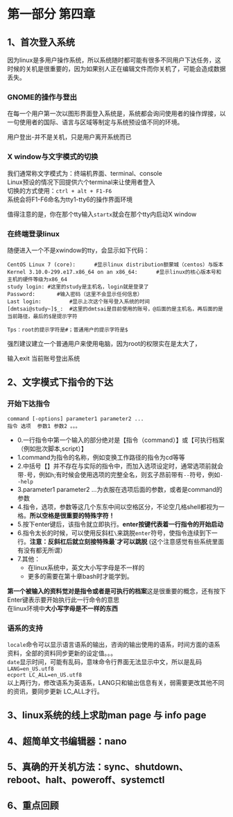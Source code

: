 # 第一部分 第四章

## 1、首次登入系统

因为linux是多用户操作系统，所以系统随时都可能有很多不同用户下达任务，这时候的关机是很重要的，因为如果别人正在编辑文件而你关机了，可能会造成数据丢失。  

### GNOME的操作与登出

在每一个用户第一次以图形界面登入系统是，系统都会询问使用者的操作焊接，以一句使用者的国际、语言与区域等制定与系统预设值不同的环境。  

用户登出-并不是关机，只是用户离开系统而已  

### X window与文字模式的切换

我们通常称文字模式为：终端机界面、terminal、console  
Linux预设的情况下回提供六个terminal来让使用者登入  
切换的方式使用：`ctrl + alt + F1-F6`  
系统会将F1-F6命名为tty1-tty6的操作界面环境  

值得注意的是，你在那个tty输入`startx`就会在那个tty内启动X window  

### 在终端登录linux

随便进入一个不是xwindow的tty，会显示如下代码：

```
CentOS Linux 7 (core):		#显示linux distribution额蒙城（centos）与版本
Kernel 3.10.0-299.e17.x86_64 on an x86_64: 		#显示linux的核心版本号和主机的硬件等级为x86_64
study login: #这里的study是主机名，login就是登录了
Password:		#输入密码（这里不会显示任何信息）
Last login: 		#显示上次这个账号登入系统的时间
[dmtsai@study~]$_:	#这里的dmtsai是目前使用的账号，@后面的是主机名，再后面的是当前路径，最后的$是提示字符

Tps：root的提示字符是#；普通用户的提示字符是$
```

强烈建议建立一个普通用户来使用电脑，因为root的权限实在是太大了，

输入exit 当前账号登出系统  

## 2、文字模式下指令的下达

### 开始下达指令

`command [-options] parameter1 parameter2 ...`  
`指令	选项	参数1	参数2	。。。`  

- 0.一行指令中第一个输入的部分绝对是【指令（command）】或【可执行档案（例如批次脚本,script）】  
- 1.command为指令的名称，例如变换工作路径的指令为cd等等  
- 2.中括号【】并不存在与实际的指令中，而加入选项设定时，通常选项前就会带`-`号，例如`h`;有时候会使用选项的完整全名，则玄子昂前带有`--`符号，例如`--help`  
- 3.parameter1 parameter2 ...为衣服在选项后面的参数，或者是command的参数  
- 4.指令，选项，参数等这几个东东中间以空格区分，不论空几格shell都视为一格。**所以空格是很重要的特殊字符！**  
- 5.按下enter键后，该指令就立即执行。**enter按键代表着一行指令的开始启动**  
- 6.指令太长的时候，可以使用反斜杠`\`来跳脱`enter`符号，使指令连续到下一行。**注意：反斜杠后就立刻接特殊最`才可以跳脱** (这个注意感觉有些系统里面有没有都无所谓） 
- 7.其他：
	- 在linux系统中，英文大小写字母是不一样的
	- 更多的需要在第十章bash时才能学到。

**第一个被输入的资料觉对是指令或者是可执行的档案**这是很重要的概念，还有按下Enter键表示要开始执行此一行命令的意思  
在linux环境中**大小写字母是不一样的东西**  

### 语系的支持

`locale`命令可以显示语言语系的输出，咨询的输出使用的语系，时间方面的语系资料，全部的资料同步更新的设定值。。。  
`date`显示时间，可能有乱码，意味命令行界面无法显示中文，所以是乱码  
`LANG=en_US.utf8`  
`ecport LC_ALL=en_US.utf8`  
以上两行为，修改语系为英语系，LANG只和输出信息有关，弱需要更改其他不同的资讯，要同步更新 LC_ALL才行。  


## 3、linux系统的线上求助man page 与 info page


## 4、超简单文书编辑器：nano



## 5、真确的开关机方法：sync、shutdown、reboot、halt、poweroff、systemctl



## 6、重点回顾

